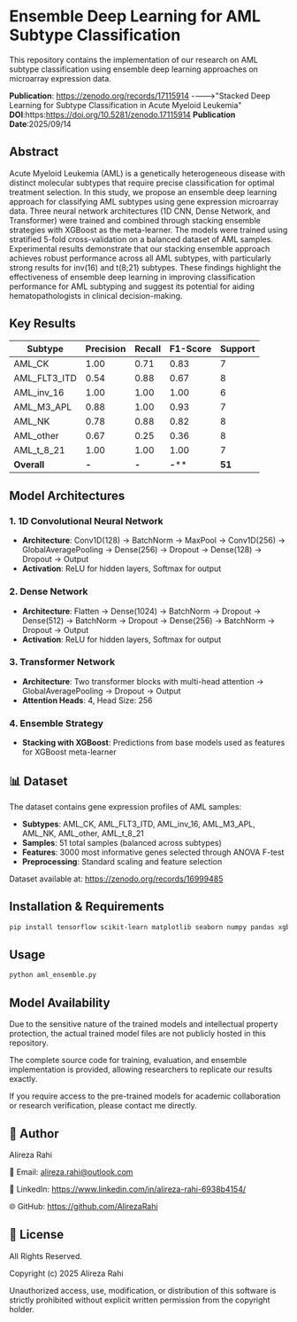 # Ensemble Deep Learning for AML Subtype Classification

This repository contains the implementation of our research on AML subtype classification using ensemble deep learning approaches on microarray expression data.

**Publication**: https://zenodo.org/records/17115914  ---->"Stacked Deep Learning for Subtype Classification in Acute Myeloid Leukemia" 
**DOI**:https:https://doi.org/10.5281/zenodo.17115914
**Publication Date**:2025/09/14

##  Abstract

Acute Myeloid Leukemia (AML) is a genetically heterogeneous disease with distinct molecular subtypes that require precise classification for optimal treatment selection. In this study, we propose an ensemble deep learning approach for classifying AML subtypes using gene expression microarray data. Three neural network architectures (1D CNN, Dense Network, and Transformer) were trained and combined through stacking ensemble strategies with XGBoost as the meta-learner. The models were trained using stratified 5-fold cross-validation on a balanced dataset of AML samples. Experimental results demonstrate that our stacking ensemble approach achieves robust performance across all AML subtypes, with particularly strong results for inv(16) and t(8;21) subtypes. These findings highlight the effectiveness of ensemble deep learning in improving classification performance for AML subtyping and suggest its potential for aiding hematopathologists in clinical decision-making.

##  Key Results

| Subtype | Precision | Recall | F1-Score | Support |
|---------|----------|--------|----------|---------|
| AML_CK | 1.00 | 0.71 | 0.83 | 7 |
| AML_FLT3_ITD | 0.54 | 0.88 | 0.67 | 8 |
| AML_inv_16 | 1.00 | 1.00 | 1.00 | 6 |
| AML_M3_APL | 0.88 | 1.00 | 0.93 | 7 |
| AML_NK | 0.78 | 0.88 | 0.82 | 8 |
| AML_other | 0.67 | 0.25 | 0.36 | 8 |
| AML_t_8_21 | 1.00 | 1.00 | 1.00 | 7 |
| **Overall** | **-** | **-** | **-**** | **51** |



##  Model Architectures

### 1. 1D Convolutional Neural Network
- **Architecture**: Conv1D(128) → BatchNorm → MaxPool → Conv1D(256) → GlobalAveragePooling → Dense(256) → Dropout → Dense(128) → Dropout → Output
- **Activation**: ReLU for hidden layers, Softmax for output

### 2. Dense Network
- **Architecture**: Flatten → Dense(1024) → BatchNorm → Dropout → Dense(512) → BatchNorm → Dropout → Dense(256) → BatchNorm → Dropout → Output
- **Activation**: ReLU for hidden layers, Softmax for output

### 3. Transformer Network
- **Architecture**: Two transformer blocks with multi-head attention → GlobalAveragePooling → Dropout → Output
- **Attention Heads**: 4, Head Size: 256

### 4. Ensemble Strategy
- **Stacking with XGBoost**: Predictions from base models used as features for XGBoost meta-learner

## 📊 Dataset

The dataset contains gene expression profiles of AML samples:
- **Subtypes**: AML_CK, AML_FLT3_ITD, AML_inv_16, AML_M3_APL, AML_NK, AML_other, AML_t_8_21
- **Samples**: 51 total samples (balanced across subtypes)
- **Features**: 3000 most informative genes selected through ANOVA F-test
- **Preprocessing**: Standard scaling and feature selection

Dataset available at: https://zenodo.org/records/16999485

##  Installation & Requirements

```bash
pip install tensorflow scikit-learn matplotlib seaborn numpy pandas xgboost joblib
```

## Usage

```bash
python aml_ensemble.py
```

## Model Availability

Due to the sensitive nature of the trained models and intellectual property protection, the actual trained model files are not publicly hosted in this repository.

The complete source code for training, evaluation, and ensemble implementation is provided, allowing researchers to replicate our results exactly.

If you require access to the pre-trained models for academic collaboration or research verification, please contact me directly.

## 👨 Author

Alireza Rahi

📧 Email: alireza.rahi@outlook.com

💼 LinkedIn: https://www.linkedin.com/in/alireza-rahi-6938b4154/

🌐 GitHub: https://github.com/AlirezaRahi

## 📄 License

All Rights Reserved.

Copyright (c) 2025 Alireza Rahi

Unauthorized access, use, modification, or distribution of this software is strictly prohibited without explicit written permission from the copyright holder.

